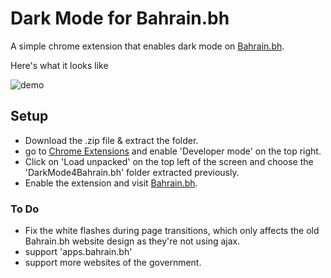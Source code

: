 # Dark Mode for Bahrain.bh 

A simple chrome extension that enables dark mode on [Bahrain.bh](https://bahrain.bh).

Here's what it looks like

![demo]("")

## Setup
- Download the .zip file & extract the folder.
- go to [Chrome Extensions](chrome://extensions/) and enable 'Developer mode' on the top right.
- Click on 'Load unpacked' on the top left of the screen and choose the 'DarkMode4Bahrain.bh' folder extracted previously.
- Enable the extension and visit [Bahrain.bh](https://bahrain.bh).


### To Do
- Fix the white flashes during page transitions, which only affects the old Bahrain.bh website design as they're not using ajax.
- support 'apps.bahrain.bh'
- support more websites of the government.